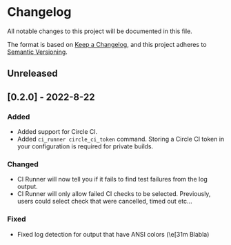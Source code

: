 # Changelog
All notable changes to this project will be documented in this file.

The format is based on [Keep a Changelog](https://keepachangelog.com/en/1.0.0/),
and this project adheres to [Semantic Versioning](https://semver.org/spec/v2.0.0.html).

## Unreleased

## [0.2.0] - 2022-8-22
### Added
- Added support for Circle CI.
- Added `ci_runner circle_ci_token` command. Storing a Circle CI token in your configuration is
  required for private builds.

### Changed
- CI Runner will now tell you if it fails to find test failures from the log output.
- CI Runner will only allow failed CI checks to be selected. Previously, users could select
  check that were cancelled, timed out etc...

### Fixed
- Fixed log detection for output that have ANSI colors (\e[31m Blabla)
